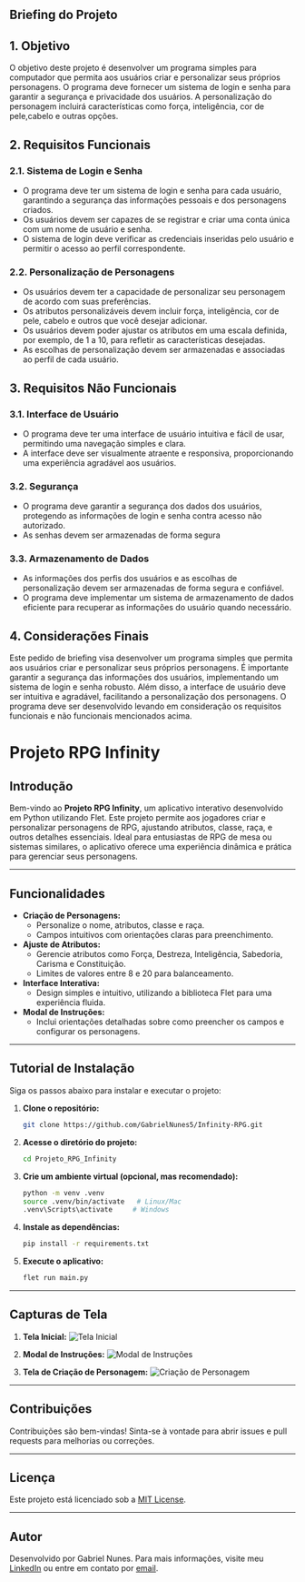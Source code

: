 ## Briefing do Projeto
## 1. Objetivo
O objetivo deste projeto é desenvolver um programa simples para computador que permita
aos usuários criar e personalizar seus próprios personagens. O programa deve fornecer um
sistema de login e senha para garantir a segurança e privacidade dos usuários. A personalização do personagem incluirá características como força, inteligência, cor de pele,cabelo e outras opções.

## 2. Requisitos Funcionais
### 2.1. Sistema de Login e Senha
- O programa deve ter um sistema de login e senha para cada usuário, garantindo a segurança
das informações pessoais e dos personagens criados.
- Os usuários devem ser capazes de se registrar e criar uma conta única com um nome de
usuário e senha.
- O sistema de login deve verificar as credenciais inseridas pelo usuário e permitir o acesso ao
perfil correspondente.
### 2.2. Personalização de Personagens
- Os usuários devem ter a capacidade de personalizar seu personagem de acordo com suas
preferências.
- Os atributos personalizáveis devem incluir força, inteligência, cor de pele, cabelo e outros
que você desejar adicionar.
- Os usuários devem poder ajustar os atributos em uma escala definida, por exemplo, de 1 a
10, para refletir as características desejadas.
- As escolhas de personalização devem ser armazenadas e associadas ao perfil de cada usuário.
## 3. Requisitos Não Funcionais
### 3.1. Interface de Usuário
- O programa deve ter uma interface de usuário intuitiva e fácil de usar, permitindo uma
navegação simples e clara.
- A interface deve ser visualmente atraente e responsiva, proporcionando uma experiência
agradável aos usuários.
### 3.2. Segurança
- O programa deve garantir a segurança dos dados dos usuários, protegendo as informações de
login e senha contra acesso não autorizado.
- As senhas devem ser armazenadas de forma segura
### 3.3. Armazenamento de Dados
- As informações dos perfis dos usuários e as escolhas de personalização devem ser
armazenadas de forma segura e confiável.
- O programa deve implementar um sistema de armazenamento de dados eficiente para
recuperar as informações do usuário quando necessário.
## 4. Considerações Finais
Este pedido de briefing visa desenvolver um programa simples que permita aos usuários criar e
personalizar seus próprios personagens. É importante garantir a segurança das informações
dos usuários, implementando um sistema de login e senha robusto. Além disso, a interface de
usuário deve ser intuitiva e agradável, facilitando a personalização dos personagens. O
programa deve ser desenvolvido levando em consideração os requisitos funcionais e não
funcionais mencionados acima.

# **Projeto RPG Infinity**

## **Introdução**
Bem-vindo ao **Projeto RPG Infinity**, um aplicativo interativo desenvolvido em Python utilizando Flet. Este projeto permite aos jogadores criar e personalizar personagens de RPG, ajustando atributos, classe, raça, e outros detalhes essenciais. Ideal para entusiastas de RPG de mesa ou sistemas similares, o aplicativo oferece uma experiência dinâmica e prática para gerenciar seus personagens.

---

## **Funcionalidades**
- **Criação de Personagens:**
  - Personalize o nome, atributos, classe e raça.
  - Campos intuitivos com orientações claras para preenchimento.
- **Ajuste de Atributos:**
  - Gerencie atributos como Força, Destreza, Inteligência, Sabedoria, Carisma e Constituição.
  - Limites de valores entre 8 e 20 para balanceamento.
- **Interface Interativa:**
  - Design simples e intuitivo, utilizando a biblioteca Flet para uma experiência fluida.
- **Modal de Instruções:**
  - Inclui orientações detalhadas sobre como preencher os campos e configurar os personagens.

---

## **Tutorial de Instalação**
Siga os passos abaixo para instalar e executar o projeto:

1. **Clone o repositório:**
   ```bash
   git clone https://github.com/GabrielNunes5/Infinity-RPG.git
   ```
2. **Acesse o diretório do projeto:**
   ```bash
   cd Projeto_RPG_Infinity
   ```
3. **Crie um ambiente virtual (opcional, mas recomendado):**
   ```bash
   python -m venv .venv
   source .venv/bin/activate   # Linux/Mac
   .venv\Scripts\activate     # Windows
   ```
4. **Instale as dependências:**
   ```bash
   pip install -r requirements.txt
   ```
5. **Execute o aplicativo:**
   ```bash
   flet run main.py
   ```

---


## **Capturas de Tela**

1. **Tela Inicial:**
   ![Tela Inicial](https://i.ibb.co/mrgT91L0/imagem-2025-01-29-193204656.png)

2. **Modal de Instruções:**
   ![Modal de Instruções](https://i.ibb.co/S2YrVjH/image.png)

3. **Tela de Criação de Personagem:**
   ![Criação de Personagem](https://i.ibb.co/cczwVKCj/image.png)

---

## **Contribuições**
Contribuições são bem-vindas! Sinta-se à vontade para abrir issues e pull requests para melhorias ou correções.

---

## **Licença**
Este projeto está licenciado sob a [MIT License](LICENSE).

---

## **Autor**
Desenvolvido por Gabriel Nunes. Para mais informações, visite meu [LinkedIn](https://www.linkedin.com/in/seulinkedin/) ou entre em contato por [email](mailto:seuemail@example.com).
